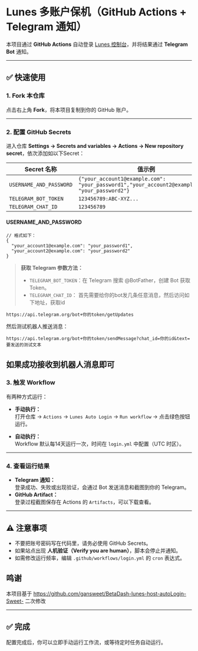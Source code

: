 # Lunes 多账户保机（GitHub Actions + Telegram 通知）

本项目通过 **GitHub Actions** 自动登录 [Lunes 控制台](https://ctrl.lunes.host/auth/login)，并将结果通过 **Telegram Bot** 通知。

---

## ✅ 快速使用

### 1. Fork 本仓库
点击右上角 **Fork**，将本项目复制到你的 GitHub 账户。

---

### 2. 配置 GitHub Secrets
进入仓库 **Settings → Secrets and variables → Actions → New repository secret**，依次添加如以下Secret：

| Secret 名称             | 值示例                        |
|-------------------------|--------------------------------|
| `USERNAME_AND_PASSWORD`        | `{"your_account1@example.com": "your_password1","your_account2@example.com": "your_password2"}`      |
| `TELEGRAM_BOT_TOKEN`    | `123456789:ABC-XYZ...`        |
| `TELEGRAM_CHAT_ID`      | `123456789`                   |

#### USERNAME_AND_PASSWORD
```
// 格式如下：
{
  "your_account1@example.com": "your_password1",
  "your_account2@example.com": "your_password2"
}
```
> **获取 Telegram 参数方法：**  
> - `TELEGRAM_BOT_TOKEN`：在 Telegram 搜索 @BotFather，创建 Bot 获取 Token。  
> - `TELEGRAM_CHAT_ID`：
首先需要给你的bot发几条任意消息，然后访问如下地址，获取id
```
https://api.telegram.org/bot+你的token/getUpdates
```
然后测试机器人推送消息：
```
https://api.telegram.org/bot+你的token/sendMessage?chat_id=你的id&text=要发送的测试文本
```
如果成功接收到机器人消息即可
--

### 3. 触发 Workflow
有两种方式运行：

- **手动执行：**  
  打开仓库 → `Actions` → `Lunes Auto Login` → `Run workflow` → 点击绿色按钮运行。

- **自动执行：**  
  Workflow 默认每14天运行一次，时间在 `login.yml` 中配置（UTC 时区）。

---

### 4. 查看运行结果
- **Telegram 通知：**  
  登录成功、失败或出现验证，会通过 Bot 发送消息和截图到你的 Telegram。
- **GitHub Artifact：**  
  登录过程截图保存在 Actions 的 `Artifacts`，可以下载查看。

---

## ⚠️ 注意事项
- 不要把账号密码写在代码里，请务必使用 GitHub Secrets。
- 如果站点出现 **人机验证（Verify you are human）**，脚本会停止并通知。
- 如需修改运行频率，编辑 `.github/workflows/login.yml` 的 `cron` 表达式。

## 鸣谢
本项目基于
https://github.com/gansweet/BetaDash-lunes-host-autoLogin-Sweet-
二次修改

---

## ✅ 完成
配置完成后，你可以立即手动运行工作流，或等待定时任务自动运行。
